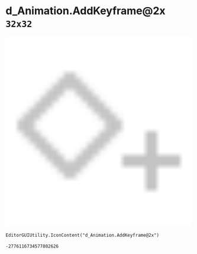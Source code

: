 # d_Animation.AddKeyframe@2x `32x32`
<img src="/img/d_Animation.AddKeyframe@2x.png" width=512 height=512>

``` CSharp
EditorGUIUtility.IconContent("d_Animation.AddKeyframe@2x")
```
```
-2776116734577802626
```
